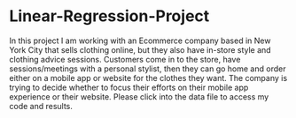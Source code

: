 # Linear-Regression-Project

In this project I am working with an Ecommerce company based in New York City that sells clothing online, but they also have in-store style and clothing advice sessions. Customers come in to the store, have sessions/meetings with a personal stylist, then they can go home and order either on a mobile app or website for the clothes they want. The company is trying to decide whether to focus their efforts on their mobile app experience or their website. Please click into the data file to access my code and results.
